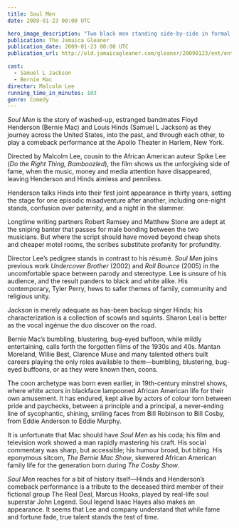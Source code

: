 ```yaml
---
title: Soul Men
date: 2009-01-23 00:00 UTC

hero_image_description: "Two black men standing side-by-side in formal suits"
publication: The Jamaica Gleaner
publication_date: 2009-01-23 00:00 UTC
publication_url: http://old.jamaicagleaner.com/gleaner/20090123/ent/ent2.html

cast:
  - Samuel L Jackson
  - Bernie Mac
director: Malcolm Lee
running_time_in_minutes: 103
genre: Comedy
---
```


*Soul Men* is the story of washed-up, estranged bandmates Floyd Henderson
(Bernie Mac) and Louis Hinds (Samuel L Jackson) as they journey across the
United States, into the past, and through each other, to play a comeback
performance at the Apollo Theater in Harlem, New York.

Directed by Malcolm Lee, cousin to the African American auteur Spike Lee (*Do
the Right Thing, Bamboozled*), the film shows us the unforgiving side of fame,
when the music, money and media attention have disappeared, leaving Henderson
and Hinds aimless and penniless.

Henderson talks Hinds into their first joint appearance in thirty years, setting
the stage for one episodic misadventure after another, including one-night
stands, confusion over paternity, and a night in the slammer.

Longtime writing partners Robert Ramsey and Matthew Stone are adept at the
sniping banter that passes for male bonding between the two musicians. But where
the script should have moved beyond cheap shots and cheaper motel rooms, the
scribes substitute profanity for profundity.

Director Lee’s pedigree stands in contrast to his résumé. *Soul Men* joins
previous work *Undercover Brother* (2002) and *Roll Bounce* (2005) in the
uncomfortable space between parody and stereotype. Lee is unsure of his
audience, and the result panders to black and white alike. His contemporary,
Tyler Perry, hews to safer themes of family, community and religious unity.

Jackson is merely adequate as has-been backup singer Hinds; his characterization
is a collection of scowls and squints. Sharon Leal is better as the vocal
ingénue the duo discover on the road.

Bernie Mac’s bumbling, blustering, bug-eyed buffoon, while mildly entertaining,
calls forth the forgotten films of the 1930s and 40s. Mantan Moreland, Willie
Best, Clarence Muse and many talented others built careers playing the only
roles available to them—bumbling, blustering, bug-eyed buffoons, or as they were
known then, coons.

The coon archetype was born even earlier, in 19th-century minstrel shows, where
white actors in blackface lampooned African American life for their own
amusement. It has endured, kept alive by actors of colour torn between pride and
paychecks, between a principle and a principal, a never-ending line of
sycophantic, shining, smiling faces from Bill Robinson to Bill Cosby, from Eddie
Anderson to Eddie Murphy.

It is unfortunate that Mac should have *Soul Men* as his coda; his film and
television work showed a man rapidly mastering his craft. His social commentary
was sharp, but accessible; his humour broad, but biting. His eponymous sitcom,
*The Bernie Mac Show*, skewered African American family life for the generation
born during *The Cosby Show*.

*Soul Men* reaches for a bit of history itself—Hinds and Henderson’s comeback
performance is a tribute to the deceased third member of their fictional group
The Real Deal, Marcus Hooks, played by real-life soul superstar John Legend.
Soul legend Isaac Hayes also makes an appearance. It seems that Lee and company
understand that while fame and fortune fade, true talent stands the test of
time.
